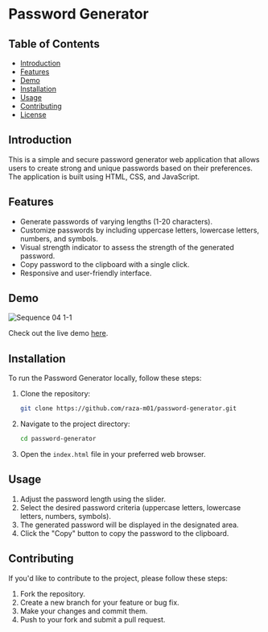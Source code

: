 # Password Generator


## Table of Contents
- [Introduction](#introduction)
- [Features](#features)
- [Demo](#demo)
- [Installation](#installation)
- [Usage](#usage)
- [Contributing](#contributing)
- [License](#license)

## Introduction

This is a simple and secure password generator web application that allows users to create strong and unique passwords based on their preferences. The application is built using HTML, CSS, and JavaScript.

## Features

- Generate passwords of varying lengths (1-20 characters).
- Customize passwords by including uppercase letters, lowercase letters, numbers, and symbols.
- Visual strength indicator to assess the strength of the generated password.
- Copy password to the clipboard with a single click.
- Responsive and user-friendly interface.

## Demo

![Sequence 04 1-1](https://github.com/raza-m01/passgen/assets/113848902/e47a15ff-833f-4d53-b56b-71bf9356510b)



Check out the live demo [here](https://idyllic-croissant-1303c9.netlify.app/).

## Installation

To run the Password Generator locally, follow these steps:

1. Clone the repository:

    ```bash
    git clone https://github.com/raza-m01/password-generator.git
    ```

2. Navigate to the project directory:

    ```bash
    cd password-generator
    ```

3. Open the `index.html` file in your preferred web browser.

## Usage

1. Adjust the password length using the slider.
2. Select the desired password criteria (uppercase letters, lowercase letters, numbers, symbols).
3. The generated password will be displayed in the designated area.
4. Click the "Copy" button to copy the password to the clipboard.

## Contributing

If you'd like to contribute to the project, please follow these steps:

1. Fork the repository.
2. Create a new branch for your feature or bug fix.
3. Make your changes and commit them.
4. Push to your fork and submit a pull request.

